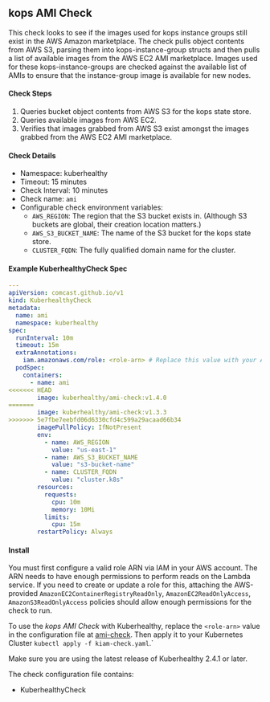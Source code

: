 ## kops AMI Check

This check looks to see if the images used for kops instance groups still exist in the AWS Amazon marketplace. The check
pulls object contents from AWS S3, parsing them into kops-instance-group structs and then pulls a list of available
images from the AWS EC2 AMI marketplace. Images used for these kops-instance-groups are checked against the available
list of AMIs to ensure that the instance-group image is available for new nodes.

#### Check Steps

1.  Queries bucket object contents from AWS S3 for the kops state store.
2.  Queries available images from AWS EC2.
3.  Verifies that images grabbed from AWS S3 exist amongst the images grabbed from the AWS EC2 AMI marketplace.

#### Check Details

- Namespace: kuberhealthy
- Timeout: 15 minutes
- Check Interval: 10 minutes
- Check name: `ami`
- Configurable check environment variables:
  - `AWS_REGION`: The region that the S3 bucket exists in. (Although S3 buckets are global, their creation location matters.)
  - `AWS_S3_BUCKET_NAME`: The name of the S3 bucket for the kops state store.
  - `CLUSTER_FQDN`: The fully qualified domain name for the cluster.

#### Example KuberhealthyCheck Spec

```yaml
---
apiVersion: comcast.github.io/v1
kind: KuberhealthyCheck
metadata:
  name: ami
  namespace: kuberhealthy
spec:
  runInterval: 10m
  timeout: 15m
  extraAnnotations:
    iam.amazonaws.com/role: <role-arn> # Replace this value with your ARN
  podSpec:
    containers:
      - name: ami
<<<<<<< HEAD
        image: kuberhealthy/ami-check:v1.4.0
=======
        image: kuberhealthy/ami-check:v1.3.3
>>>>>>> 5e7fbe7eebfd06d6330cfd4c599a29acaad66b34
        imagePullPolicy: IfNotPresent
        env:
          - name: AWS_REGION
            value: "us-east-1"
          - name: AWS_S3_BUCKET_NAME
            value: "s3-bucket-name"
          - name: CLUSTER_FQDN
            value: "cluster.k8s"
        resources:
          requests:
            cpu: 10m
            memory: 10Mi
          limits:
            cpu: 15m
        restartPolicy: Always
```

#### Install

You must first configure a valid role ARN via IAM in your AWS account. The ARN needs to have enough permissions to perform reads on the Lambda service. If you need to create or update a role for this, attaching the AWS-provided `AmazonEC2ContainerRegistryReadOnly`, `AmazonEC2ReadOnlyAccess`, `AmazonS3ReadOnlyAccess` policies should allow enough permissions for the check to run.

To use the _kops AMI Check_ with Kuberhealthy, replace the `<role-arn>` value in the configuration file at [ami-check](ami-check.yaml). Then apply it to your Kubernetes Cluster `kubectl apply -f kiam-check.yaml`.`

Make sure you are using the latest release of Kuberhealthy 2.4.1 or later.

The check configuration file contains:

- KuberhealthyCheck
